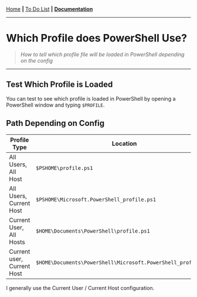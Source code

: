 [Home](../README.md) __|__ [To Do List](TODO.md) __|__ **[Documentation](../README.md)**

---

# Which Profile does PowerShell Use?

> *How to tell which profile file will be loaded in PowerShell depending on the config*

---

## Test Which Profile is Loaded

You can test to see which profile is loaded in PowerShell by opening a PowerShell window and typing `$PROFILE`. 

## Path Depending on Config

| Profile Type               | Location                                                     |
| -------------------------- | ------------------------------------------------------------ |
| All Users, All Host        | `$PSHOME\profile.ps1`                                        |
| All Users, Current Host    | `$PSHOME\Microsoft.PowerShell_profile.ps1`                   |
| Current User, All Hosts    | `$HOME\Documents\PowerShell\profile.ps1`                     |
| Current user, Current Host | `$HOME\Documents\PowerShell\Microsoft.PowerShell_profile.ps1` |

I generally use the Current User / Current Host configuration.